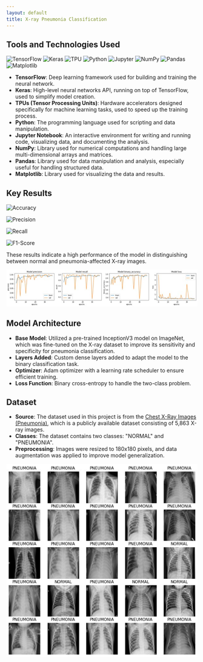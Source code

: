 ```yaml
---
layout: default
title: X-ray Pneumonia Classification
---
```




## Tools and Technologies Used

![TensorFlow](https://img.shields.io/badge/TensorFlow-%23FF6F00.svg?style=for-the-badge&logo=TensorFlow&logoColor=white) 
![Keras](https://img.shields.io/badge/Keras-%23D00000.svg?style=for-the-badge&logo=Keras&logoColor=white) 
![TPU](https://img.shields.io/badge/TPU-%23F7DF1E.svg?style=for-the-badge&logo=google-cloud&logoColor=white) 
![Python](https://img.shields.io/badge/python-3670A0?style=for-the-badge&logo=python&logoColor=ffdd54) 
![Jupyter](https://img.shields.io/badge/Jupyter-%23F37626.svg?style=for-the-badge&logo=Jupyter&logoColor=white)
![NumPy](https://img.shields.io/badge/numpy-%23013243.svg?style=for-the-badge&logo=numpy&logoColor=white)
![Pandas](https://img.shields.io/badge/pandas-%23150458.svg?style=for-the-badge&logo=pandas&logoColor=white)
![Matplotlib](https://img.shields.io/badge/Matplotlib-%23ffffff.svg?style=for-the-badge&logo=Matplotlib&logoColor=black)

- **TensorFlow**: Deep learning framework used for building and training the neural network.
- **Keras**: High-level neural networks API, running on top of TensorFlow, used to simplify model creation.
- **TPUs (Tensor Processing Units)**: Hardware accelerators designed specifically for machine learning tasks, used to speed up the training process.
- **Python**: The programming language used for scripting and data manipulation.
- **Jupyter Notebook**: An interactive environment for writing and running code, visualizing data, and documenting the analysis.
- **NumPy**: Library used for numerical computations and handling large multi-dimensional arrays and matrices.
- **Pandas**: Library used for data manipulation and analysis, especially useful for handling structured data.
- **Matplotlib**: Library used for visualizing the data and results.

## Key Results


![Accuracy](https://img.shields.io/badge/Accuracy-95%25-brightgreen?style=for-the-badge) 

![Precision](https://img.shields.io/badge/Precision-93%25-blue?style=for-the-badge) 

![Recall](https://img.shields.io/badge/Recall-96%25-blue?style=for-the-badge) 

![F1-Score](https://img.shields.io/badge/F1--Score-94%25-blue?style=for-the-badge) 


These results indicate a high performance of the model in distinguishing between normal and pneumonia-affected X-ray images.

![Evaluation Results](assets/graphs.jpg)

## Model Architecture

- **Base Model**: Utilized a pre-trained InceptionV3 model on ImageNet, which was fine-tuned on the X-ray dataset to improve its sensitivity and specificity for pneumonia classification.
- **Layers Added**: Custom dense layers added to adapt the model to the binary classification task.
- **Optimizer**: Adam optimizer with a learning rate scheduler to ensure efficient training.
- **Loss Function**: Binary cross-entropy to handle the two-class problem.


## Dataset

- **Source**: The dataset used in this project is from the [Chest X-Ray Images (Pneumonia)](https://www.cell.com/cell/fulltext/S0092-8674(18)30154-5), which is a publicly available dataset consisting of 5,863 X-ray images.
- **Classes**: The dataset contains two classes: "NORMAL" and "PNEUMONIA".
- **Preprocessing**: Images were resized to 180x180 pixels, and data augmentation was applied to improve model generalization.

![Sample Images](assets/samples.jpg)


